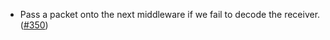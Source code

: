 - Pass a packet onto the next middleware if we fail to decode the receiver. ([#350](https://github.com/noble-assets/noble/pull/350))
